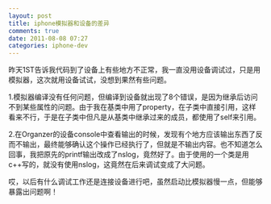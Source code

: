 ```yaml
---
layout: post
title: iphone模拟器和设备的差异
comments: true
date: 2011-08-08 07:27
categories: iphone-dev
---
```


昨天1ST告诉我代码到了设备上有些地方不正常，我一直没用设备调试过，只是用模拟器，这次就用设备试试，没想到果然有些问题。

1.模拟器编译没有任何问题，但编译到设备就出现了8个错误，是因为继承后访问不到某些属性的问题。由于我在基类中用了property，在子类中直接引用，这样看来不行，于是在子类中但凡是从基类中继承过来的成员，都使用了self来引用。

2.在Organzer的设备console中查看输出的时候，发现有个地方应该输出东西了反而不输出，最终能够确认这个操作已经执行了，但就是不输出内容。也不知道怎么回事，我把原先的printf输出改成了nslog，竟然好了。由于使用的一个类是用c++写的，就没有使用nslog，这竟然在后来调试变成了大问题。

哎，以后有什么调试工作还是连接设备进行吧，虽然启动比模拟器慢一点，但能够暴露出问题啊！